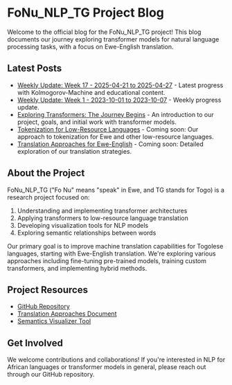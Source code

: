 # FoNu_NLP_TG Project Blog

Welcome to the official blog for the FoNu_NLP_TG project! This blog documents our journey exploring transformer models for natural language processing tasks, with a focus on Ewe-English translation.

## Latest Posts

- [Weekly Update: Week 17 - 2025-04-21 to 2025-04-27](updates/week_17_20250427.md) - Latest progress with Kolmogorov-Machine and educational content.
- [Weekly Update: Week 1 - 2023-10-01 to 2023-10-07](updates/week_1_sample.md) - Weekly progress update.
- [Exploring Transformers: The Journey Begins](first_post.md) - An introduction to our project, goals, and initial work with transformer models.
- [Tokenization for Low-Resource Languages](tokenization.md) - Coming soon: Our approach to tokenization for Ewe and other low-resource languages.
- [Translation Approaches for Ewe-English](translation_approaches.md) - Coming soon: Detailed exploration of our translation strategies.

## About the Project

FoNu_NLP_TG ("Fo Nu" means "speak" in Ewe, and TG stands for Togo) is a research project focused on:

1. Understanding and implementing transformer architectures
2. Applying transformers to low-resource language translation
3. Developing visualization tools for NLP models
4. Exploring semantic relationships between words

Our primary goal is to improve machine translation capabilities for Togolese languages, starting with Ewe-English translation. We're exploring various approaches including fine-tuning pre-trained models, training custom transformers, and implementing hybrid methods.

## Project Resources

- [GitHub Repository](https://github.com/Lemniscate-world/FoNu_NLP_TG/)
- [Translation Approaches Document](https://github.com/Lemniscate-world/FoNu_NLP_TG/blob/main/ewe_english_translation_approaches.md)
- [Semantics Visualizer Tool](https://github.com/Lemniscate-world/FoNu_NLP_TG/tree/main/SV(Semantics_Visualizer))

## Get Involved

We welcome contributions and collaborations! If you're interested in NLP for African languages or transformer models in general, please reach out through our GitHub repository.
